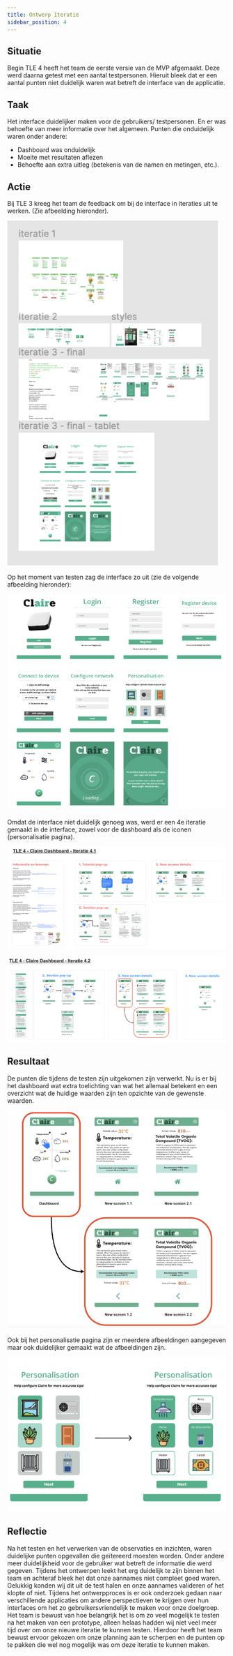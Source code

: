 ```yaml
---
title: Ontwerp Iteratie
sidebar_position: 4
---
```


## Situatie
Begin TLE 4 heeft het team de eerste versie van de MVP afgemaakt. Deze werd daarna getest met een aantal testpersonen. 
Hieruit bleek dat er een aantal punten niet duidelijk waren wat betreft de interface van de applicatie.

## Taak
Het interface duidelijker maken voor de gebruikers/ testpersonen.
En er was behoefte van meer informatie over het algemeen.
Punten die onduidelijk waren onder andere:
* Dashboard was onduidelijk
* Moeite met resultaten aflezen
* Behoefte aan extra uitleg (betekenis van de namen en metingen, etc.).

## Actie
Bij TLE 3 kreeg het team de feedback om bij de interface in iteraties uit te werken. (Zie afbeelding hieronder).

![overzicht-design-iteraties](./img/afbeelding6-ontwerp-iteraties.png)

Op het moment van testen zag de interface zo uit (zie de volgende afbeelding hieronder):

![originele-design](./img/afbeelding7-ontwerp-originele-versie.png)

Omdat de interface niet duidelijk genoeg was, werd er een 4e iteratie gemaakt in de interface, 
zowel voor de dashboard als de iconen (personalisatie pagina).

![dashboard-design-iteraties](./img/afbeelding8-ontwerp-dashboard-versie2.png)

![personalisation-design-iteraties](./img/afbeelding9-ontwerp-personalisation-versie2.png)

## Resultaat
De punten die tijdens de testen zijn uitgekomen zijn verwerkt. 
Nu is er bij het dashboard wat extra toelichting van wat het allemaal betekent en een overzicht wat de huidige 
waarden zijn ten opzichte van de gewenste waarden.

![new-dashboard-design-iteratie](./img/afbeelding10-ontwerp-new-versie.png)

Ook bij het personalisatie pagina zijn er meerdere afbeeldingen aangegeven 
maar ook duidelijker gemaakt wat de afbeeldingen zijn.

![new-personalisation-design-iteratie](./img/afbeelding11-ontwerp-personalisation-new-versie.png)

## Reflectie
Na het testen en het verwerken van de observaties en inzichten, waren duidelijke punten opgevallen die geïtereerd moesten worden. 
Onder andere meer duidelijkheid voor de gebruiker wat betreft de informatie die werd gegeven. 
Tijdens het ontwerpen leekt het erg duidelijk te zijn binnen het team en achteraf bleek het dat onze aannames niet compleet goed waren. 
Gelukkig konden wij dit uit de test halen en onze aannames valideren of het klopte of niet. 
Tijdens het ontwerpproces is er ook onderzoek gedaan naar verschillende applicaties om andere perspectieven te krijgen 
over hun interfaces om het zo gebruikersvriendelijk te maken voor onze doelgroep. Het team is bewust van hoe 
belangrijk het is om zo veel mogelijk te testen na het maken van een prototype, alleen helaas hadden wij niet 
veel meer tijd over om onze nieuwe iteratie te kunnen testen. Hierdoor heeft het team bewust ervoor 
gekozen om onze planning aan te scherpen en de punten op te pakken die wel nog mogelijk was om deze iteratie te kunnen maken.